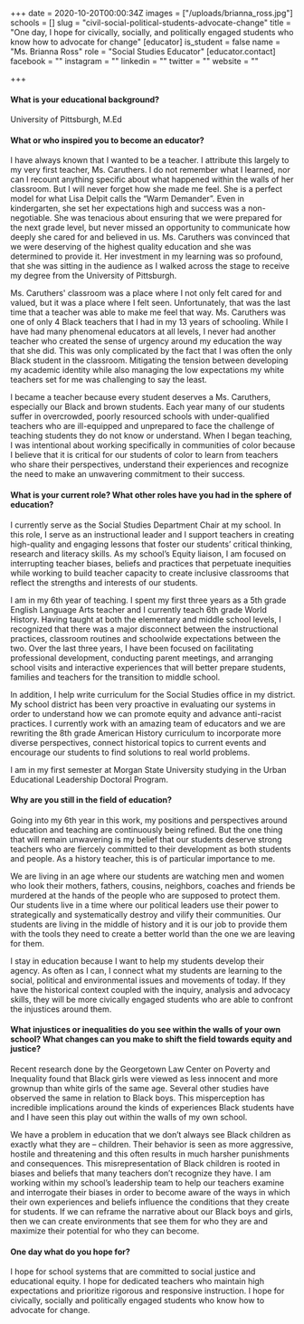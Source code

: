 +++
date = 2020-10-20T00:00:34Z
images = ["/uploads/brianna_ross.jpg"]
schools = []
slug = "civil-social-political-students-advocate-change"
title = "One day, I hope for civically, socially, and politically engaged students who know how to advocate for change"
[educator]
is_student = false
name = "Ms. Brianna Ross"
role = "Social Studies Educator"
[educator.contact]
facebook = ""
instagram = ""
linkedin = ""
twitter = ""
website = ""

+++
#### What is your educational background?

University of Pittsburgh, M.Ed

#### What or who inspired you to become an educator?

I have always known that I wanted to be a teacher. I attribute this largely to my very first teacher, Ms. Caruthers. I do not remember what I learned, nor can I recount anything specific about what happened within the walls of her classroom. But I will never forget how she made me feel. She is a perfect model for what Lisa Delpit calls the “Warm Demander”. Even in kindergarten, she set her expectations high and success was a non-negotiable. She was tenacious about ensuring that we were prepared for the next grade level, but never missed an opportunity to communicate how deeply she cared for and believed in us. Ms. Caruthers was convinced that we were deserving of the highest quality education and she was determined to provide it. Her investment in my learning was so profound, that she was sitting in the audience as I walked across the stage to receive my degree from the University of Pittsburgh.

Ms. Caruthers' classroom was a place where I not only felt cared for and valued, but it was a place where I felt seen. Unfortunately, that was the last time that a teacher was able to make me feel that way. Ms. Caruthers was one of only 4 Black teachers that I had in my 13 years of schooling. While I have had many phenomenal educators at all levels, I never had another teacher who created the sense of urgency around my education the way that she did. This was only complicated by the fact that I was often the only Black student in the classroom. Mitigating the tension between developing my academic identity while also managing the low expectations my white teachers set for me was challenging to say the least.

I became a teacher because every student deserves a Ms. Caruthers, especially our Black and brown students. Each year many of our students suffer in overcrowded, poorly resourced schools with under-qualified teachers who are ill-equipped and unprepared to face the challenge of teaching students they do not know or understand. When I began teaching, I was intentional about working specifically in communities of color because I believe that it is critical for our students of color to learn from teachers who share their perspectives, understand their experiences and recognize the need to make an unwavering commitment to their success.

#### What is your current role? What other roles have you had in the sphere of education?

I currently serve as the Social Studies Department Chair at my school. In this role, I serve as an instructional leader and I support teachers in creating high-quality and engaging lessons that foster our students’ critical thinking, research and literacy skills. As my school’s Equity liaison, I am focused on interrupting teacher biases, beliefs and practices that perpetuate inequities while working to build teacher capacity to create inclusive classrooms that reflect the strengths and interests of our students.

I am in my 6th year of teaching. I spent my first three years as a 5th grade English Language Arts teacher and I currently teach 6th grade World History. Having taught at both the elementary and middle school levels, I recognized that there was a major disconnect between the instructional practices, classroom routines and schoolwide expectations between the two. Over the last three years, I have been focused on facilitating professional development, conducting parent meetings, and arranging school visits and interactive experiences that will better prepare students, families and teachers for the transition to middle school.

In addition, I help write curriculum for the Social Studies office in my district. My school district has been very proactive in evaluating our systems in order to understand how we can promote equity and advance anti-racist practices. I currently work with an amazing team of educators and we are rewriting the 8th grade American History curriculum to incorporate more diverse perspectives, connect historical topics to current events and encourage our students to find solutions to real world problems.

I am in my first semester at Morgan State University studying in the Urban Educational Leadership Doctoral Program.

#### Why are you still in the field of education?

Going into my 6th year in this work, my positions and perspectives around education and teaching are continuously being refined. But the one thing that will remain unwavering is my belief that our students deserve strong teachers who are fiercely committed to their development as both students and people. As a history teacher, this is of particular importance to me.

We are living in an age where our students are watching men and women who look their mothers, fathers, cousins, neighbors, coaches and friends be murdered at the hands of the people who are supposed to protect them. Our students live in a time where our political leaders use their power to strategically and systematically destroy and vilify their communities. Our students are living in the middle of history and it is our job to provide them with the tools they need to create a better world than the one we are leaving for them.

I stay in education because I want to help my students develop their agency. As often as I can, I connect what my students are learning to the social, political and environmental issues and movements of today. If they have the historical context coupled with the inquiry, analysis and advocacy skills, they will be more civically engaged students who are able to confront the injustices around them.

#### What injustices or inequalities do you see within the walls of your own school? What changes can you make to shift the field towards equity and justice?

Recent research done by the Georgetown Law Center on Poverty and Inequality found that Black girls were viewed as less innocent and more grownup than white girls of the same age. Several other studies have observed the same in relation to Black boys. This misperception has incredible implications around the kinds of experiences Black students have and I have seen this play out within the walls of my own school.

We have a problem in education that we don’t always see Black children as exactly what they are – children. Their behavior is seen as more aggressive, hostile and threatening and this often results in much harsher punishments and consequences. This misrepresentation of Black children is rooted in biases and beliefs that many teachers don’t recognize they have. I am working within my school’s leadership team to help our teachers examine and interrogate their biases in order to become aware of the ways in which their own experiences and beliefs influence the conditions that they create for students. If we can reframe the narrative about our Black boys and girls, then we can create environments that see them for who they are and maximize their potential for who they can become.

#### One day what do you hope for?

I hope for school systems that are committed to social justice and educational equity. I hope for dedicated teachers who maintain high expectations and prioritize rigorous and responsive instruction. I hope for civically, socially and politically engaged students who know how to advocate for change.